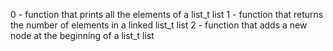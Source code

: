 0 - function that prints all the elements of a list_t list
1 -  function that returns the number of elements in a linked list_t list
2 - function that adds a new node at the beginning of a list_t list
